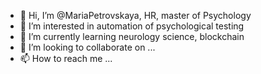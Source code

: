 - 👋 Hi, I’m @MariaPetrovskaya, HR, master of Psychology
- 👀 I’m interested in automation of psychological testing
- 🌱 I’m currently learning neurology science, blockchain 
- 💞️ I’m looking to collaborate on ...
- 📫 How to reach me ...

<!---
MariaPetrovskaya/MariaPetrovskaya is a ✨ special ✨ repository because its `README.md` (this file) appears on your GitHub profile.
You can click the Preview link to take a look at your changes.
--->
